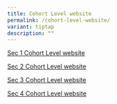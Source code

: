 ```yaml
---
title: Cohort Level website
permalink: /cohort-level-website/
variant: tiptap
description: ""
---
```

<p><a href="www.google.com" rel="noopener nofollow" target="_blank">Sec 1 Cohort Level website</a>
</p>
<p><a href="www.google.com" rel="noopener nofollow" target="_blank">Sec 2 Cohort Level website</a>
</p>
<p><a href="www.google.com" rel="noopener nofollow" target="_blank">Sec 3 Cohort Level website</a>
</p>
<p><a href="www.google.com" rel="noopener nofollow" target="_blank">Sec 4 Cohort Level website</a>
</p>